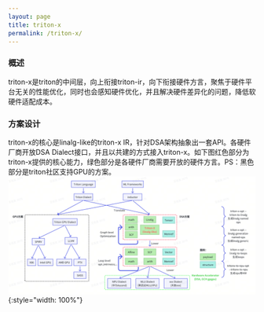 ```yaml
---
layout: page
title: triton-x
permalink: /triton-x/
---
```


### 概述
triton-x是triton的中间层，向上衔接triton-ir，向下衔接硬件方言，聚焦于硬件平台无关的性能优化，同时也会感知硬件优化，并且解决硬件差异化的问题，降低软硬件适配成本。

### 方案设计  
triton-x的核心是linalg-like的triton-x IR，针对DSA架构抽象出一套API。各硬件厂商开放DSA Dialect接口，并且以共建的方式接入triton-x。如下图红色部分为triton-x提供的核心能力，绿色部分是各硬件厂商需要开放的硬件方言。PS：黑色部分是triton社区支持GPU的方案。  
![](/images/triton-x-overview.png "triton-x总体架构图"){:style="width: 100%"}
